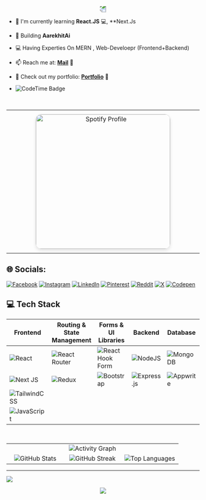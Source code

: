 <p align="center">
  <img src="https://capsule-render.vercel.app/api?type=waving&color=gradient&height=100&section=header" style="transform: rotate(180deg); animation: wave 5s infinite;" />
</p>

</p>


- 🌱 I'm currently learning **React.JS** 💻, **Next.Js
- 🤖 Building **AarekhitAi**
- 💻 Having Experties On MERN , Web-Develoepr (Frontend+Backend)
- 📫 Reach me at: [**Mail**](mailto:soumyaranjanpanda910@gmail.com) 📧
- 🚀 Check out my portfolio: [**Portfolio**](https://soumya-ranjan.tech) 🌟
- ![CodeTime Badge](https://img.shields.io/endpoint?style=social&color=222&url=https%3A%2F%2Fapi.codetime.dev%2Fshield%3Fid%3D30864%26project%3D%26in=0)


  <br>

<table align="center" width="100%" style="border-collapse: collapse;">
  <tr>
    <td align="center" width="50%" style="padding: 10px;">
      <a href="https://open.spotify.com/collection/tracks">
        <img src="https://spotify-github-profile.kittinanx.com/api/view.svg?uid=31brap4qtpogw3xyjexrhrmkrjq4&cover_image=true&theme=natemoo-re&show_offline=false&background_color=000000&interchange=true&bar_color=e6ad0f&bar_color_cover=false" alt="Spotify Profile" width="350" style="border-radius: 15px; border: 1px solid #ddd; box-shadow: 0 4px 8px rgba(0, 0, 0, 0.1);">
      </a>
    </td>
  </tr>
</table>










## 🌐 Socials:  
[![Facebook](https://img.shields.io/badge/Facebook-%231877F2.svg?logo=Facebook&logoColor=white)](https://facebook.com/soumyaranjan.therock.568089) 
[![Instagram](https://img.shields.io/badge/Instagram-%23E4405F.svg?logo=Instagram&logoColor=white)](https://instagram.com/anonymous__warior) 
[![LinkedIn](https://img.shields.io/badge/LinkedIn-%230077B5.svg?logo=linkedin&logoColor=white)](https://linkedin.com/in/soumypanda) 
[![Pinterest](https://img.shields.io/badge/Pinterest-%23E60023.svg?logo=Pinterest&logoColor=white)](https://pinterest.com/kingofkings188) 
[![Reddit](https://img.shields.io/badge/Reddit-%23FF4500.svg?logo=Reddit&logoColor=white)](https://reddit.com/user/Capital-Score2826) 
[![X](https://img.shields.io/badge/X-%231DA1F2.svg?logo=X&logoColor=white)](https://twitter.com/@Thesourya2000) 
[![Codepen](https://img.shields.io/badge/Codepen-%231DA1F2.svg?logo=Codepen&logoColor=white)](https://codepen.io/soumyaranjan-panda-the-typescripter)

## 💻 Tech Stack

| Frontend | Routing & State Management | Forms & UI Libraries | Backend | Database | Build Tools | Deployment |
|----------|----------------------------|----------------------|---------|----------|-------------|------------|
| ![React](https://img.shields.io/badge/react-%2320232a.svg?style=plastic&logo=react&logoColor=%2361DAFB) | ![React Router](https://img.shields.io/badge/React_Router-CA4245?style=plastic&logo=react-router&logoColor=white) | ![React Hook Form](https://img.shields.io/badge/React%20Hook%20Form-%23EC5990.svg?style=plastic&logo=reacthookform&logoColor=white) | ![NodeJS](https://img.shields.io/badge/node.js-6DA55F?style=plastic&logo=node.js&logoColor=white) | ![MongoDB](https://img.shields.io/badge/MongoDB-%234ea94b.svg?style=plastic&logo=mongodb&logoColor=white) | ![Vite](https://img.shields.io/badge/vite-%23646CFF.svg?style=plastic&logo=vite&logoColor=white) | ![Vercel](https://img.shields.io/badge/vercel-%23000000.svg?style=plastic&logo=vercel&logoColor=white) |
| ![Next JS](https://img.shields.io/badge/Next-black?style=plastic&logo=next.js&logoColor=white) | ![Redux](https://img.shields.io/badge/redux-%23593d88.svg?style=plastic&logo=redux&logoColor=white) | ![Bootstrap](https://img.shields.io/badge/bootstrap-%238511FA.svg?style=plastic&logo=bootstrap&logoColor=white) | ![Express.js](https://img.shields.io/badge/express.js-%23404d59.svg?style=plastic&logo=express&logoColor=%2361DAFB) | ![Appwrite](https://img.shields.io/badge/appwrite-%233d8bfd.svg?style=plastic&logo=appwrite&logoColor=white) | ![NPM](https://img.shields.io/badge/NPM-%23CB3837.svg?style=plastic&logo=npm&logoColor=white) | |
| ![TailwindCSS](https://img.shields.io/badge/tailwindcss-%2338B2AC.svg?style=plastic&logo=tailwind-css&logoColor=white) | | | | | ![TypeScript](https://img.shields.io/badge/typescript-%23007ACC.svg?style=plastic&logo=typescript&logoColor=white) | |
| ![JavaScript](https://img.shields.io/badge/javascript-%23323330.svg?style=plastic&logo=javascript&logoColor=%23F7DF1E) | | | | | | |







<br>
<table>
    <tr>
    <td colspan="3" align="center">
      <img src="https://github-readme-activity-graph.vercel.app/graph?username=soummyaanon&bg_color=00364a&color=ffffff&line=77bb41&point=ffecd5&area=true&hide_border=true" alt="Activity Graph">
    </td>
  </tr>
  <tr>
    <td align="center" width="33%">
      <img src="https://github-readme-stats.vercel.app/api?username=soummyaanon&theme=ambient_gradient&hide_border=false&include_all_commits=true&count_private=true" alt="GitHub Stats">
    </td>
    <td align="center" width="33%">
      <img src="https://github-readme-streak-stats.herokuapp.com/?user=soummyaanon&theme=ambient_gradient&hide_border=false" alt="GitHub Streak">
    </td>
    <td align="center" width="33%">
      <img src="https://github-readme-stats.vercel.app/api/top-langs/?username=soummyaanon&theme=ambient_gradient&hide_border=false&include_all_commits=true&count_private=true&layout=compact" alt="Top Languages">
    </td>
  </tr>

</table>





---
[![](https://visitcount.itsvg.in/api?id=soummyaanon&icon=9&color=0)](https://visitcount.itsvg.in)

  <p align="center">
     <img src="https://capsule-render.vercel.app/api?type=waving&color=gradient&height=100&section=footer"/>
</p>

